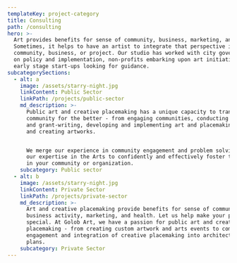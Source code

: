 ```yaml
---
templateKey: project-category
title: Consulting
path: /consulting
hero: >-
  Art provides benefits for sense of community, business, marketing, and health.
  Sometimes, it helps to have an artist to integrate that perspective into a
  community, business, or project. Our studio has worked with city governments
  on policy and implementation, non-profits embarking upon art initiatives, and
  early stage start-ups looking for guidance.
subcategorySections:
  - alt: a
    image: /assets/starry-night.jpg
    linkContent: Public Sector
    linkPath: /projects/public-sector
    md_description: >-
      Public art and creative placemaking has a unique capacity to transform a
      community for the better - from engaging communities, conducting research
      and grant-writing, developing and implementing art and placemaking policy,
      and creating artworks.


      We merge our experience in community engagement and problem solving with
      our expertise in the Arts to confidently and effectively foster the Arts
      in your community or organization.
    subcategory: Public sector
  - alt: b
    image: /assets/starry-night.jpg
    linkContent: Private Sector
    linkPath: /projects/private-sector
    md_description: >-
      Art and creative placemaking provide benefits for sense of community,
      business activity, marketing, and health. Let us help make your project
      special. At Golob Art, we have a passion for public art and creative
      placemaking - from creating custom artwork and arts events to community
      engagement and integration of creative placemaking into architectural
      plans.
    subcategory: Private Sector
---
```


